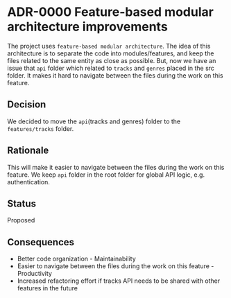 # ADR-0000 Feature-based modular architecture improvements

The project uses `feature-based modular architecture`. The idea of this architecture is to separate the code into modules/features, and keep the files related to the same entity as close as possible. But, now we have an issue that `api` folder which related to `tracks` and `genres` placed in the src folder.
It makes it hard to navigate between the files during the work on this feature.

## Decision
We decided to move the `api`(tracks and genres) folder to the `features/tracks` folder.

## Rationale
This will make it easier to navigate between the files during the work on this feature. We keep `api` folder in the root folder for global API logic, e.g. authentication.

## Status
Proposed

## Consequences
- Better code organization - Maintainability
- Easier to navigate between the files during the work on this feature - Productivity
- Increased refactoring effort if tracks API needs to be shared with other features in the future